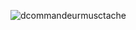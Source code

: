 ![dcommandeurmusctache](https://github.com/user-attachments/assets/e3933530-6267-4fe3-a006-43686b955286)
